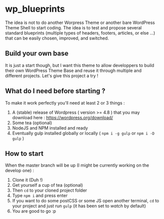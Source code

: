 # wp_blueprints

The idea is not to do another Worpress Theme or another bare WordPress Theme Shell to start coding.
The idea is to test and propose several standard blueprints (multiple types of headers, footers, articles, or else ...)
that can be easily chosen, improved, and switched.

## Build your own base

It is just a start though, but I want this theme to allow developpers to build their own WordPress Theme Base and reuse it through
multiple and different projects. Let's give this project a try !

## What do I need before starting ?

To make it work perfectly you'll need at least 2 or 3 things :

1. A (stable) release of Wordpress ( version >= 4.8 ) that you may download here : https://wordpress.org/download/
2. Some tea (optional) 
3. NodeJS and NPM installed and ready
4. Eventually gulp installed globally or locally ( `npm i -g gulp` or `npm i -D gulp` )

## How to start

When the master branch will be up (I might be currently working on the develop one) : 

1. Clone it (Duh !)
2. Get yourself a cup of tea (optional)
3. Then `cd` to your cloned project folder
4. Type `npm i` and press enter 
5. If you want to do some postCSS or some JS open another terminal, `cd` to your project and just run `gulp` (it has been set to *watch* by default)
6. You are good to go :p
